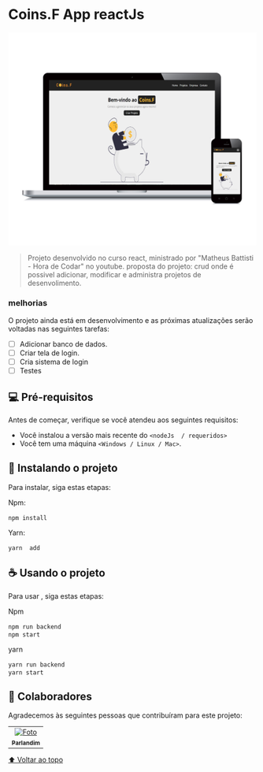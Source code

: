 # Coins.F App reactJs



<img src="./public/exemple.jpg" alt="exemplo imagem">

> Projeto desenvolvido no curso react, ministrado por "Matheus Battisti - Hora de Codar" no youtube.  proposta do projeto: crud onde é possivel adicionar, modificar e administra projetos de desenvolimento.

### melhorias

O projeto ainda está em desenvolvimento e as próximas atualizações serão voltadas nas seguintes tarefas:

- [ ] Adicionar banco de dados.
- [ ] Criar tela de login.
- [ ] Cria sistema de login
- [ ] Testes

## 💻 Pré-requisitos

Antes de começar, verifique se você atendeu aos seguintes requisitos:

* Você instalou a versão mais recente do `<nodeJs  / requeridos>`
* Você tem uma máquina `<Windows / Linux / Mac>`.

## 🚀 Instalando o projeto

Para instalar, siga estas etapas:

Npm:
```
npm install
```

Yarn:
```
yarn  add
```

## ☕ Usando o projeto

Para usar , siga estas etapas:

Npm
```
npm run backend
npm start
```
yarn
```
yarn run backend
yarn start
```



## 🤝 Colaboradores

Agradecemos às seguintes pessoas que contribuíram para este projeto:

<table>
  <tr>
    <td align="center">
      <a href="#">
        <img src="https://github.com/Gu-Parlandim.png" width="100px;" alt="Foto"/><br>
        <sub>
          <b>Parlandim</b>
        </sub>
      </a>
    </td>
  </tr>
</table>




[⬆ Voltar ao topo](#Coins-ReactJs)<br>
